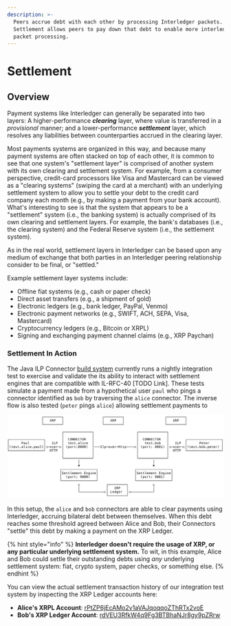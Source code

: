 ```yaml
---
description: >-
  Peers accrue debt with each other by processing Interledger packets.
  Settlement allows peers to pay down that debt to enable more interledger
  packet processing.
---
```


# Settlement

## Overview

Payment systems like Interledger can generally be separated into two layers: A higher-performance _**clearing**_ layer, where value is transferred in a _provisional_ manner; and a lower-performance _**settlement**_ layer, which resolves any liabilities between counterparties accrued in the clearing layer. 

Most payments systems are organized in this way, and because many payment systems are often stacked on top of each other, it is common to see that one system's "settlement layer" is comprised of another system with its own clearing and settlement system. For example, from a consumer perspective, credit-card processors like Visa and Mastercard can be viewed as a "clearing systems" \(swiping the card at a merchant\) with an underlying settlement system to allow you to settle your debt to the credit card company each month \(e.g., by making a payment from your bank account\). What's interesting to see is that the system that appears to be a "settlement" system \(i.e., the banking system\) is actually comprised of its own clearing and settlement layers. For example, the bank's databases \(i.e., the clearing system\) and the Federal Reserve system \(i.e., the settlement system\).

As in the real world, settlement layers in Interledger can be based upon any medium of exchange that both parties in an Interledger peering relationship consider to be final, or "settled." 

Example settlement layer systems include:

* Offline fiat systems \(e.g., cash or paper check\)
* Direct asset transfers \(e.g., a shipment of gold\)
* Electronic ledgers \(e.g., bank ledger, PayPal, Venmo\)
* Electronic payment networks \(e.g., SWIFT, ACH, SEPA, Visa, Mastercard\)
* Cryptocurrency ledgers \(e.g., Bitcoin or XRPL\)
* Signing and exchanging payment channel claims \(e.g., XRP Paychan\)

### Settlement In Action

The Java ILP Connector [build system](https://circleci.com/gh/sappenin/java-ilpv4-connector) currently runs a nightly integration test to exercise and validate the its ability to interact with settlement engines that are compatible with IL-RFC-40 \[TODO Link\]. These tests simulate a payment made from a hypothetical user `paul` who pings a connector identified as `bob` by traversing the `alice` connector. The inverse flow is also tested \(`peter` pings `alice`\) allowing settlement payments to 

![This topology allows Paul to bing the &quot;Bob&quot; Connector, and Peter to ping the Alice Connector.](../.gitbook/assets/settlementenginetopologies.svg)

In this setup, the `alice` and `bob` connectors are able to clear payments using Interledger, accruing bilateral debt between themselves. When this debt reaches some threshold agreed between Alice and Bob, their Connectors "settle" this debt by making a payment on the XRP Ledger. 

{% hint style="info" %}
**Interledger doesn't require the usage of XRP, or any particular underlying settlement system.** To wit, in this example, Alice and Bob could settle their outstanding debts using _any_ underlying settlement system: fiat, crypto system, paper checks, or something else.
{% endhint %}

You can view the actual settlement transaction history of our integration test system by inspecting the XRP Ledger accounts here:

* **Alice's XRPL Account**: [rPtZP6jEcAMo2v1aVAJqoqqoZThRTx2voE](https://testnet.xrpl.org/accounts/rPtZP6jEcAMo2v1aVAJqoqqoZThRTx2voE) 
* **Bob's XRP Ledger Account**: [rdVEU3RfkW4q9Fg3BTBhaNJr8gy9pZRrw](https://testnet.xrpl.org/accounts/rdVEU3RfkW4q9Fg3BTBhaNJr8gy9pZRrw)





